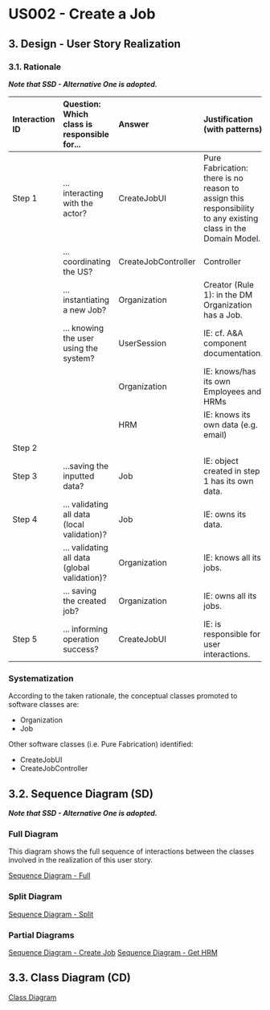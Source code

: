 # US002 - Create a Job

## 3. Design - User Story Realization

### 3.1. Rationale

_**Note that SSD - Alternative One is adopted.**_

| Interaction ID | Question: Which class is responsible for...    | Answer              | Justification (with patterns)                                                                                 |
|:---------------|:-----------------------------------------------|:--------------------|:--------------------------------------------------------------------------------------------------------------|
| Step 1  		     | 	... interacting with the actor?               | CreateJobUI         | Pure Fabrication: there is no reason to assign this responsibility to any existing class in the Domain Model. |
| 			  		        | 	... coordinating the US?                      | CreateJobController | Controller                                                                                                    |
| 			  		        | 	... instantiating a new Job?                  | Organization        | Creator (Rule 1): in the DM Organization has a Job.                                                           |
| 			  		        | ... knowing the user using the system?         | UserSession         | IE: cf. A&A component documentation.                                                                          |
| 			  		        | 							                                        | Organization        | IE: knows/has its own Employees and HRMs                                                                      |
| 			  		        | 							                                        | HRM                 | IE: knows its own data (e.g. email)                                                                           |
| Step 2  		     | 							                                        |                     |                                                                                                               |
| Step 3  		     | 	...saving the inputted data?                  | Job                 | IE: object created in step 1 has its own data.                                                                |	|                      |                                                                                                               |              
| Step 4 		      | 	... validating all data (local validation)?   | Job                 | IE: owns its data.                                                                                            | 
| 			  		        | 	... validating all data (global validation)?  | Organization        | IE: knows all its jobs.                                                                                       | 
| 			  		        | 	... saving the created job?                   | Organization        | IE: owns all its jobs.                                                                                        | 
| Step 5 		      | 	... informing operation success?              | CreateJobUI         | IE: is responsible for user interactions.                                                                     | 

### Systematization ##

According to the taken rationale, the conceptual classes promoted to software classes are:

* Organization
* Job

Other software classes (i.e. Pure Fabrication) identified:

* CreateJobUI
* CreateJobController


## 3.2. Sequence Diagram (SD)

_**Note that SSD - Alternative One is adopted.**_

### Full Diagram

This diagram shows the full sequence of interactions between the classes involved in the realization of this user story.

[Sequence Diagram - Full](svg/us002-sequence-diagram-full.svg)

### Split Diagram

[Sequence Diagram - Split](svg/us002-sequence-diagram-split.svg)

### Partial Diagrams

[Sequence Diagram - Create Job](svg/us002-sequence-diagram-partial-create-job.svg)
[Sequence Diagram - Get HRM](svg/us002-sequence-diagram-partial-get-employee.svg)

## 3.3. Class Diagram (CD)

[Class Diagram](svg/us002-class-diagram.svg)